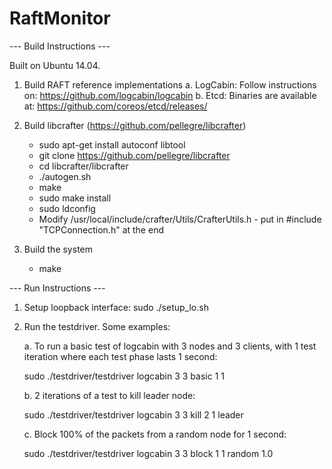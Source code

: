 RaftMonitor
====================

--- Build Instructions ---

Built on Ubuntu 14.04.

1. Build RAFT reference implementations
   a. LogCabin: Follow instructions on: https://github.com/logcabin/logcabin
   b. Etcd: Binaries are available at: https://github.com/coreos/etcd/releases/

2. Build libcrafter (https://github.com/pellegre/libcrafter)
   * sudo apt-get install autoconf libtool
   * git clone https://github.com/pellegre/libcrafter
   * cd libcrafter/libcrafter
   * ./autogen.sh 
   * make
   * sudo make install
   * sudo ldconfig
   * Modify /usr/local/include/crafter/Utils/CrafterUtils.h - put in #include "TCPConnection.h" at the end

3. Build the system
   * make

--- Run Instructions ---

1. Setup loopback interface: sudo ./setup_lo.sh
2. Run the testdriver. Some examples:

   a. To run a basic test of logcabin with 3 nodes and 3 clients,
      with 1 test iteration where each test phase lasts 1 second:

      sudo ./testdriver/testdriver logcabin 3 3 basic 1 1
   
   b. 2 iterations of a test to kill leader node:

      sudo ./testdriver/testdriver logcabin 3 3 kill 2 1 leader

   c. Block 100% of the packets from a random node for 1 second:

      sudo ./testdriver/testdriver logcabin 3 3 block 1 1 random 1.0
